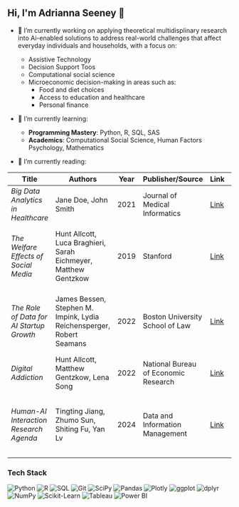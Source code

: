 ## Hi, I'm Adrianna Seeney 👋

<!-- **adriseeney/adriseeney** is a ✨ _special_ ✨ repository because its `README.md` (this file) appears on your GitHub profile. -->


- 🔭 I’m currently working on applying theoretical multidisplinary research into Ai-enabled solutions to address real-world challenges that affect everyday individuals and households, with a focus on:
  - Assistive Technology
  - Decision Support Toos
  - Computational social science
  - Microeconomic decision-making in areas such as:
    - Food and diet choices
    - Access to education and healthcare
    - Personal finance


- 🌱 I’m currently learning:
  - **Programming Mastery**: Python, R, SQL, SAS
  - **Academics**: Computational Social Science, Human Factors Psychology, Mathematics

- 📖 I’m currently reading:

| Title                                    | Authors                                               | Year | Publisher/Source                          | Link                                                                                              | Keywords                                                    |
|------------------------------------------|-------------------------------------------------------|------|-------------------------------------------|---------------------------------------------------------------------------------------------------|-------------------------------------------------------------|
| *Big Data Analytics in Healthcare*       | Jane Doe, John Smith                                   | 2021 | Journal of Medical Informatics            | [Link](https://doi.org/10.1016/j.jbi.2021.07.002)                                                 | Healthcare, Data Analytics                                  |
| *The Welfare Effects of Social Media*    | Hunt Allcott, Luca Braghieri, Sarah Eichmeyer, Matthew Gentzkow | 2019 | Stanford                                  | [Link](https://web.stanford.edu/~gentzkow/research/facebook.pdf)                                   | Social media, political polarization, subjective well-being, consumer surplus |
| *The Role of Data for AI Startup Growth* | James Bessen, Stephen M. Impink, Lydia Reichensperger, Robert Seamans | 2022 | Boston University School of Law           | [Link](https://doi-org.ezproxy.bu.edu/10.1016/j.respol.2022.104513)                                | Artificial intelligence, competition, data, algorithms, venture capital |
| *Digital Addiction*                      | Hunt Allcott, Matthew Gentzkow, Lena Song              | 2022 | National Bureau of Economic Research      | [Link](https://www.nber.org/system/files/working_papers/w28936/w28936.pdf)                         | Digital addiction, behavioral economics                      |
| *Human-AI Interaction Research Agenda*   | Tingting Jiang, Zhumo Sun, Shiting Fu, Yan Lv          | 2024 | Data and Information Management           | [Link](https://doi.org/10.1016/j.dim.2024.100078)                                                 | Human-AI interaction, Human-AI collaboration, competition, conflict, symbiosis |


### Tech Stack
![Python](https://img.shields.io/badge/Python-3.9-blue?style=flat&logo=python)
![R](https://img.shields.io/badge/R-4.1.0-blue?style=flat&logo=r)
![SQL](https://img.shields.io/badge/SQL-Database-orange?style=flat&logo=mysql)
![Git](https://img.shields.io/badge/Git-VersionControl-red?style=flat&logo=git)
![SciPy](https://img.shields.io/badge/SciPy-1.10-blue?style=flat&logo=scipy)
![Pandas](https://img.shields.io/badge/Pandas-1.5.0-green?style=flat&logo=pandas)
![Plotly](https://img.shields.io/badge/Plotly-5.4.0-lightgrey?style=flat&logo=plotly)
![ggplot](https://img.shields.io/badge/ggplot2-3.3.5-blueviolet?style=flat&logo=rstudio)
![dplyr](https://img.shields.io/badge/dplyr-R-blue?style=flat&logo=rstudio)
![NumPy](https://img.shields.io/badge/NumPy-1.22.0-orange?style=flat&logo=numpy)
![Scikit-Learn](https://img.shields.io/badge/Scikit--Learn-1.0.2-yellow?style=flat&logo=scikit-learn)
![Tableau](https://img.shields.io/badge/Tableau-2023.2-blue?style=flat&logo=tableau)
![Power BI](https://img.shields.io/badge/Power%20BI-Data%20Analytics-yellow?style=flat&logo=powerbi)

